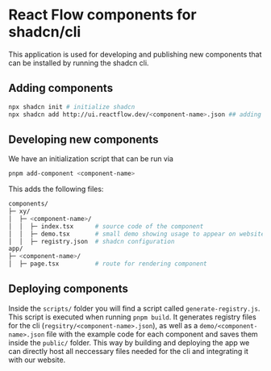 # React Flow components for shadcn/cli

This application is used for developing and publishing new components that can be installed by running the shadcn cli.

## Adding components

```bash
npx shadcn init # initialize shadcn
npx shadcn add http://ui.reactflow.dev/<component-name>.json ## adding component
```

## Developing new components

We have an initialization script that can be run via

```bash
pnpm add-component <component-name>
```

This adds the following files:

```bash
components/
├─ xy/
│  ├─ <component-name>/
│  │  ├─ index.tsx      # source code of the component
│  │  ├─ demo.tsx       # small demo showing usage to appear on website
│  │  ├─ registry.json  # shadcn configuration
app/
├─ <component-name>/
│  ├─ page.tsx          # route for rendering component

```

## Deploying components

Inside the `scripts/` folder you will find a script called `generate-registry.js`. This script is executed when running `pnpm build`. It generates registry files for the cli (`regsitry/<component-name>.json`), as well as a `demo/<component-name>.json` file with the example code for each component and saves them inside the `public/` folder. This way by building and deploying the app we can directly host all neccessary files needed for the cli and integrating it with our website.
